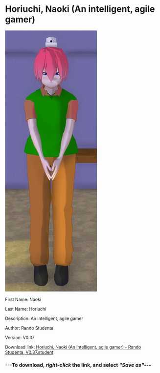# Horiuchi, Naoki (An intelligent, agile gamer)

<img src = "https://raw.githubusercontent.com/Arbiter1223/Daigaku-Gurashi-Custom-Students/master/Students/Files/Horiuchi%2C%20Naoki%20(An%20intelligent%2C%20agile%20gamer).png">

First Name: Naoki

Last Name: Horiuchi

Description: An intelligent, agile gamer

Author: Rando Studenta

Version: V0.37

Download link: <a href="https://raw.githubusercontent.com/Arbiter1223/Daigaku-Gurashi-Custom-Students/master/Students/Files/Horiuchi%2C%20Naoki%20(An%20intelligent%2C%20agile%20gamer)%20-%20Rando%20Studenta%2C%20V0.37.student">Horiuchi, Naoki (An intelligent, agile gamer) - Rando Studenta, V0.37.student</a>

### ---**To download, _right-click_ the link, and select _"Save as"_**---
